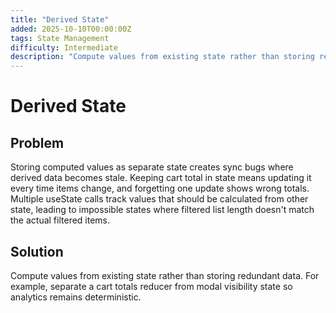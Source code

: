```yaml
---
title: "Derived State"
added: 2025-10-10T00:00:00Z
tags: State Management
difficulty: Intermediate
description: "Compute values from existing state rather than storing redundant data."
---
```

# Derived State

## Problem

Storing computed values as separate state creates sync bugs where derived data becomes stale. Keeping cart total in state means updating it every time items change, and forgetting one update shows wrong totals. Multiple useState calls track values that should be calculated from other state, leading to impossible states where filtered list length doesn't match the actual filtered items.

## Solution

Compute values from existing state rather than storing redundant data. For example, separate a cart totals reducer from modal visibility state so analytics remains deterministic.
